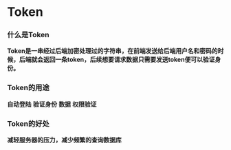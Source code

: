 # Token

### 什么是Token
**Token是一串经过后端加密处理过的字符串，在前端发送给后端用户名和密码的时候，后端就会返回一条token，后续想要请求数据只需要发送token便可以验证身份。**

### Token的用途
**自动登陆**
**验证身份**
**数据**
**权限验证**

### Token的好处
**减轻服务器的压力，减少频繁的查询数据库**

